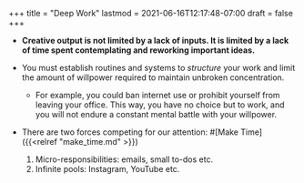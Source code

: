 +++
title = "Deep Work"
lastmod = 2021-06-16T12:17:48-07:00
draft = false
+++

-   **Creative output is not limited by a lack of inputs. It is limited by a lack of time spent contemplating and reworking important ideas.**

-   You must establish routines and systems to _structure_ your work and limit the amount of willpower required to maintain unbroken concentration.
    -   For example, you could ban internet use or prohibit yourself from leaving your office. This way, you have no choice but to work, and you will not endure a constant mental battle with your willpower.

-   There are two forces competing for our attention: #[Make Time]({{<relref "make_time.md" >}})
    1.  Micro-responsibilities: emails, small to-dos etc.
    2.  Infinite pools: Instagram, YouTube etc.